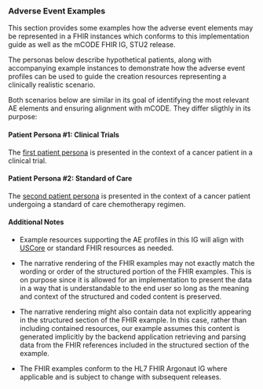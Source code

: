 ### Adverse Event Examples

This section provides some examples how the adverse event elements may be represented in a FHIR instances which conforms to this implementation guide as well as the mCODE FHIR IG, STU2 release.

The personas below describe hypothetical patients, along with accompanying example instances to demonstrate how the adverse event profiles can be used to guide the creation resources representing a clinically realistic scenario. 

Both scenarios below are similar in its goal of identifying the most relevant AE elements and ensuring alignment with mCODE. They differ sligthly in its purpose: 

#### Patient Persona #1: Clinical Trials
The [first patient persona](examplepersona1.html) is presented in the context of a cancer patient in a clinical trial.


#### Patient Persona #2: Standard of Care 
The [second patient persona](examplepersona2.html) is presented in the context of a cancer patient undergoing a standard of care chemotherapy regimen. 


#### Additional Notes

* Example resources supporting the AE profiles in this IG will align with [USCore](http://hl7.org/fhir/us/core/index.html) or standard FHIR resources as needed.


* The narrative rendering of the FHIR examples may not exactly match the wording or order of the structured portion of the FHIR examples. This is on purpose since it is allowed for an implementation to present the data in a way that is understandable to the end user so long as the meaning and context of the structured and coded content is preserved.
* The narrative rendering might also contain data not explicitly appearing in the structured section of the FHIR example.  In this case, rather than including contained resources, our example assumes this content is generated implicitly by the backend application retrieving and parsing data from the FHIR references included in the structured section of the example.
* The FHIR examples conform to the HL7 FHIR Argonaut IG where applicable and is subject to change with subsequent releases.


